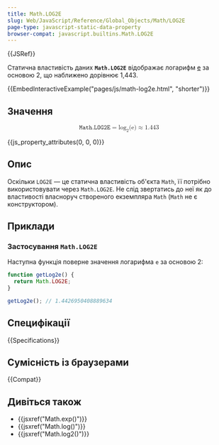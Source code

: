 ```yaml
---
title: Math.LOG2E
slug: Web/JavaScript/Reference/Global_Objects/Math/LOG2E
page-type: javascript-static-data-property
browser-compat: javascript.builtins.Math.LOG2E
---
```


{{JSRef}}

Статична властивість даних **`Math.LOG2E`** відображає логарифм [e](/uk/docs/Web/JavaScript/Reference/Global_Objects/Math/E) за основою 2, що наближено дорівнює 1,443.

{{EmbedInteractiveExample("pages/js/math-log2e.html", "shorter")}}

## Значення

<!-- prettier-ignore-start -->
<math display="block">
  <semantics><mrow><mi>𝙼𝚊𝚝𝚑.𝙻𝙾𝙶𝟸𝙴</mi><mo>=</mo><msub><mo lspace="0em" rspace="0em">log</mo><mn>2</mn></msub><mo stretchy="false">(</mo><mi mathvariant="normal">e</mi><mo stretchy="false">)</mo><mo>≈</mo><mn>1.443</mn></mrow><annotation encoding="TeX">\mathtt{Math.LOG2E} = \log_2(\mathrm{e}) \approx 1.443</annotation></semantics>
</math>
<!-- prettier-ignore-end -->

{{js_property_attributes(0, 0, 0)}}

## Опис

Оскільки `LOG2E` — це статична властивість об'єкта `Math`, її потрібно використовувати через `Math.LOG2E`. Не слід звертатись до неї як до властивості власноруч створеного екземпляра `Math` (`Math` не є конструктором).

## Приклади

### Застосування `Math.LOG2E`

Наступна функція поверне значення логарифма `e` за основою 2:

```js
function getLog2e() {
  return Math.LOG2E;
}

getLog2e(); // 1.4426950408889634
```

## Специфікації

{{Specifications}}

## Сумісність із браузерами

{{Compat}}

## Дивіться також

- {{jsxref("Math.exp()")}}
- {{jsxref("Math.log()")}}
- {{jsxref("Math.log2()")}}
